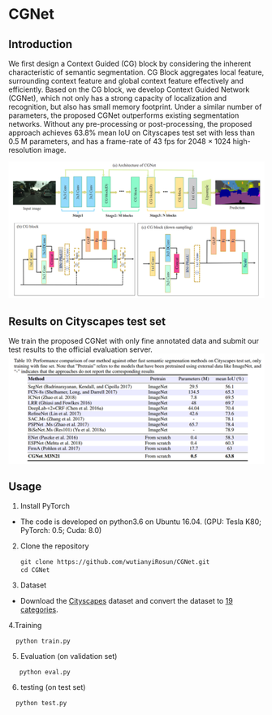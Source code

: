 # CGNet
## Introduction
We first design a Context Guided (CG) block by considering the inherent characteristic of semantic segmentation. CG Block aggregates local feature, surrounding context feature and global context feature effectively and efficiently. Based on the CG block, we develop Context Guided Network (CGNet), which not only has a strong capacity of localization and recognition, but also has small memory footprint. Under a similar number of parameters, the proposed CGNet outperforms existing segmentation networks. Without any pre-processing or post-processing, the proposed approach achieves 63.8% mean IoU on Cityscapes test set with less than 0.5 M parameters, and has a frame-rate of 43 fps for 2048 × 1024 high-resolution image.

![image](img/CGNet.png)

## Results on Cityscapes test set
We train the proposed CGNet with only fine annotated data and submit our test results to the official evaluation server.
![image](img/results.png)

## Usage
1. Install PyTorch
  - The code is developed on python3.6 on Ubuntu 16.04. (GPU: Tesla K80; PyTorch: 0.5; Cuda: 8.0)
2. Clone the repository
   ```shell
   git clone https://github.com/wutianyiRosun/CGNet.git 
   cd CGNet
   ```
3. Dataset

  - Download the [Cityscapes](https://www.cityscapes-dataset.com/) dataset and convert the dataset to [19 categories](https://github.com/mcordts/cityscapesScripts/blob/master/cityscapesscripts/helpers/labels.py). 
  
 4.Training
  ```
    python train.py
  ```
 5. Evaluation (on validation set)
 
  ```
     python eval.py
  ```
 6. testing (on test set)
  ```
    python test.py
  ```
